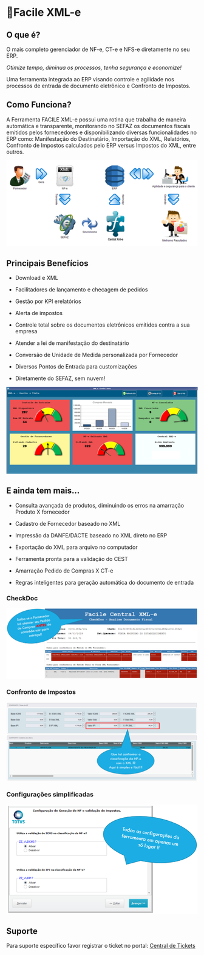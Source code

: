 # 📃Facile XML-e

## O que é?

O mais completo gerenciador de NF-e, CT-e e NFS-e diretamente no seu ERP. 

*Otimize tempo, diminua os processos, tenha segurança e economize!*

Uma ferramenta integrada ao ERP visando controle e agilidade nos processos de entrada de documento eletrônico e Confronto de Impostos.

## 

## Como Funciona?

A Ferramenta FACILE XML-e possui uma rotina que trabalha de maneira automática e transparente, monitorando no SEFAZ os documentos fiscais emitidos pelos fornecedores e disponibilizando diversas funcionalidades no ERP como: Manifestação do Destinatário, Importação do XML, Relatórios, Confronto de Impostos calculados pelo ERP versus Impostos do XML, entre outros.

![Processo](../assets/xmle_processo.png "XML-e Processo")

## 

## Principais Benefícios

- Download e XML

- Facilitadores de lançamento e checagem de pedidos

- Gestão por KPI erelatórios

- Alerta de impostos

- Controle total sobre os documentos eletrônicos emitidos contra a sua empresa

- Atender a lei de manifestação do destinatário

- Conversão de Unidade de Medida personalizada por Fornecedor

- Diversos Pontos de Entrada para customizações

- Diretamente do SEFAZ, sem nuvem!

![GestaoaVista](../assets/xmle_kpi.png "Gestão à Vista")


## E ainda tem mais...

- Consulta avançada de produtos, diminuindo os erros na amarração Produto X fornecedor

- Cadastro de Fornecedor baseado no XML

- Impressão da DANFE/DACTE baseado no XML direto no ERP

- Exportação do XML para arquivo no computador

- Ferramenta pronta para a validação do CEST

- Amarração Pedido de Compras X CT-e

- Regras inteligentes para geração automática do documento de entrada


### CheckDoc
![CheckDoc](../assets/xmle_checkdoc.png "CheckDoc")

### Confronto de Impostos
![Confronto](../assets/xmle_confronto.png "Confronto de Impostos")

### Configurações simplificadas
![wizard](../assets/xmle_wizard.png "Wizard de Configuração")

## Suporte

Para suporte específico favor registrar o ticket no portal: [Central de Tickets](http://suporte.facilesistemas.com.br/)
